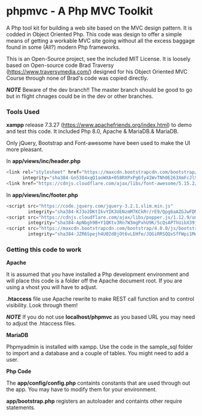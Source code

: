 # phpmvc - A Php MVC Toolkit

A Php tool kit for building a web site based on the MVC design pattern. It is codded in Object Oriented Php. This code was design to offer a simple means of getting a workable MVC site going without all the excess baggage found in some (All?) modern Php frameworks.

This is an Open-Source project, see the included MIT License. It is loosely based on Open-source code  Brad Traversy (https://www.traversymedia.com/) designed for his Object Oriented MVC Course through none of Brad's code was copied directly. 

***NOTE*** Beware of the dev branch!! The master branch should be good to go but in flight chnages could be in the dev or other branches. 

### Tools Used

**xampp** release 7.3.27  (https://www.apachefriends.org/index.html) to demo and test this code. It included Php 8.0, Apache & MariaDB.& MariaDB.

Only jQuery, Bootstrap and Font-awesome have been used to make the UI more pleasant.

In **app/views/inc/header.php**

```javascript
<link rel="stylesheet" href="https://maxcdn.bootstrapcdn.com/bootstrap/4.0.0/css/bootstrap.min.css" 
      integrity="sha384-Gn5384xqQ1aoWXA+058RXPxPg6fy4IWvTNh0E263XmFcJlSAwiGgFAW/dAiS6JXm" crossorigin="anonymous">
<link href="https://cdnjs.cloudflare.com/ajax/libs/font-awesome/5.15.2/css/all.min.css">
```

In **app/views/inc/footer.php**

```javascript
<script src="https://code.jquery.com/jquery-3.2.1.slim.min.js" 
        integrity="sha384-KJ3o2DKtIkvYIK3UENzmM7KCkRr/rE9/Qpg6aAZGJwFDMVNA/GpGFF93hXpG5KkN" crossorigin="anonymous"></script>
<script src="https://cdnjs.cloudflare.com/ajax/libs/popper.js/1.12.9/umd/popper.min.js" 
        integrity="sha384-ApNbgh9B+Y1QKtv3Rn7W3mgPxhU9K/ScQsAP7hUibX39j7fakFPskvXusvfa0b4Q" crossorigin="anonymous"></script>
<script src="https://maxcdn.bootstrapcdn.com/bootstrap/4.0.0/js/bootstrap.min.js" 
        integrity="sha384-JZR6Spejh4U02d8jOt6vLEHfe/JQGiRRSQQxSfFWpi1MquVdAyjUar5+76PVCmYl" crossorigin="anonymous"></script>
```

### Getting this code to work

**Apache**

It is assumed that you have installed a Php development environment and will place this code is a folder off the Apache document root. If you are using a vhost you will have to adjust. 

**.htaccess** file use Apache rewrite to make REST call function and to control visibility. Look through them!  

***NOTE*** If you do not use **localhost/phpmvc** as you based URL you may need to adjust the .htaccess files.

**MariaDB**

Phpmyadmin is installed with xampp. Use the code in the sample_sql folder to import and a database and a couple of tables. You might need to add a user.

**Php Code**

The **app/config/config.php** containts constants that are used through out the app. You may have to modify them for your environment.

**app/bootstrap.php** registers an autoloader and containts other require statements.






